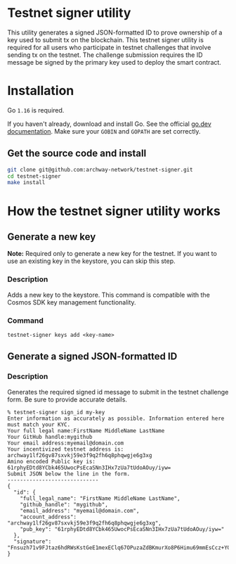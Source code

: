 # Testnet signer utility

This utility generates a signed JSON-formatted ID to prove ownership of a key used to submit tx on the blockchain. This testnet signer utility is required for all users who participate in testnet challenges that involve sending tx on the testnet. The challenge submission requires the ID message be signed by the primary key used to deploy the smart contract.

# Installation

Go `1.16` is required.

If you haven't already, download and install Go. See the official [go.dev documentation](https://golang.org/doc/install). Make sure your `GOBIN` and `GOPATH` are set correctly.

## Get the source code and install

```bash
git clone git@github.com:archway-network/testnet-signer.git
cd testnet-signer
make install
```

# How the testnet signer utility works 

## Generate a new key 

**Note:** Required only to generate a new key for the testnet. If you want to use an existing key in the keystore, you can skip this step.

### Description
Adds a new key to the keystore. This command is compatible with the Cosmos SDK key management functionality.

### Command
```shell
testnet-signer keys add <key-name>
```

## Generate a signed JSON-formatted ID

### Description
Generates the required signed id message to submit in the testnet challenge form. Be sure to provide accurate details.

```shell
% testnet-signer sign_id my-key
Enter information as accurately as possible. Information entered here must match your KYC.
Your full legal name:FirstName MiddleName LastName
Your GitHub handle:mygithub
Your email address:myemail@domain.com
Your incentivized testnet address is:  archway1lf26gv87sxvkj59e3f9q2fh6q8phqwgje6g3xg
Amino encoded Public key is: 61rphyEDtd8YCbk465UwocPsEcaSNn3IHx7zUa7tUdoAOuy/iyw=
Submit JSON below the line in the form.
-----------------------------
{
  "id": {
    "full_legal_name": "FirstName MiddleName LastName",
    "github_handle": "mygithub",
    "email_address": "myemail@domain.com",
    "account_address": "archway1lf26gv87sxvkj59e3f9q2fh6q8phqwgje6g3xg",
    "pub_key": "61rphyEDtd8YCbk465UwocPsEcaSNn3IHx7zUa7tUdoAOuy/iyw="
  },
  "signature": "Fnsuzh71v9FJtaz6hdRWsKstGeE1mexEClq67OPuzaZdBKmurXo8P6Himu69mmEsCcz+YGtQV/204XSX0lmnMQ=="
}

```


